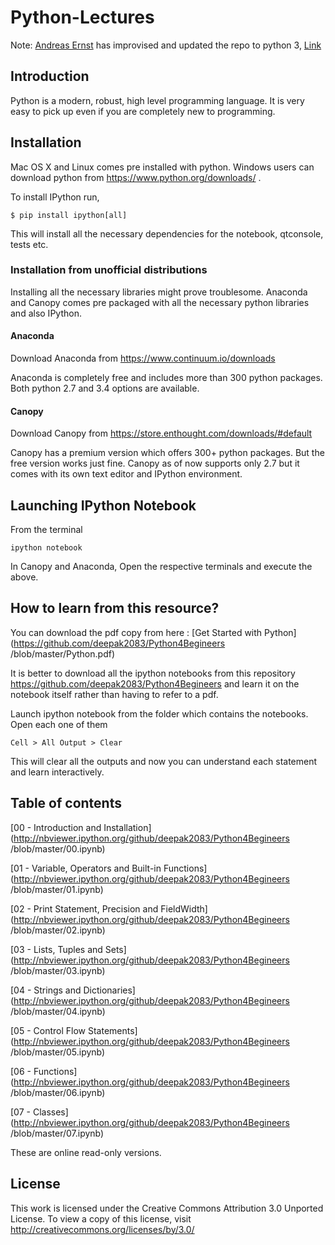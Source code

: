 
# Python-Lectures  




Note: [Andreas Ernst](http://users.monash.edu/~andrease/) has improvised and updated the repo to python 3, [Link](https://gitlab.erc.monash.edu.au/andrease/Python4Maths/tree/master)

## Introduction

Python is a modern, robust, high level programming language. It is very easy to pick up even if you are completely new to programming.

## Installation

Mac OS X and Linux comes pre installed with python. Windows users can download python from https://www.python.org/downloads/ .

To install IPython run,

    $ pip install ipython[all]
    
This will install all the necessary dependencies for the notebook, qtconsole, tests etc.

### Installation from unofficial distributions

Installing all the necessary libraries might prove troublesome. Anaconda and Canopy comes pre packaged with all the necessary python libraries and also IPython.

#### Anaconda

Download Anaconda from https://www.continuum.io/downloads

Anaconda is completely free and includes more than 300 python packages. Both python 2.7 and 3.4 options are available.

#### Canopy

Download Canopy from https://store.enthought.com/downloads/#default

Canopy has a premium version which offers 300+ python packages. But the free version works just fine. Canopy as of now supports only 2.7 but it comes with its own text editor and IPython environment.

## Launching IPython Notebook

From the terminal

    ipython notebook

In Canopy and Anaconda, Open the respective terminals and execute the above.

## How to learn from this resource?

You can download the pdf copy from here : [Get Started with Python](https://github.com/deepak2083/Python4Begineers /blob/master/Python.pdf)

It is better to download all the ipython notebooks from this repository https://github.com/deepak2083/Python4Begineers  and learn it on the notebook itself rather than having to refer to a pdf.

Launch ipython notebook from the folder which contains the notebooks. Open each one of them

    Cell > All Output > Clear
    
This will clear all the outputs and now you can understand each statement and learn interactively.

## Table of contents



[00 - Introduction and Installation](http://nbviewer.ipython.org/github/deepak2083/Python4Begineers /blob/master/00.ipynb)


[01 - Variable, Operators and Built-in Functions](http://nbviewer.ipython.org/github/deepak2083/Python4Begineers /blob/master/01.ipynb)


[02 - Print Statement, Precision and FieldWidth](http://nbviewer.ipython.org/github/deepak2083/Python4Begineers /blob/master/02.ipynb)


[03 - Lists, Tuples and Sets](http://nbviewer.ipython.org/github/deepak2083/Python4Begineers /blob/master/03.ipynb)


[04 - Strings and Dictionaries](http://nbviewer.ipython.org/github/deepak2083/Python4Begineers /blob/master/04.ipynb)


[05 - Control Flow Statements](http://nbviewer.ipython.org/github/deepak2083/Python4Begineers /blob/master/05.ipynb)


[06 - Functions](http://nbviewer.ipython.org/github/deepak2083/Python4Begineers /blob/master/06.ipynb)


[07 - Classes](http://nbviewer.ipython.org/github/deepak2083/Python4Begineers /blob/master/07.ipynb)



These are online read-only versions.

## License

This work is licensed under the Creative Commons Attribution 3.0 Unported License. To view a copy of this license, visit http://creativecommons.org/licenses/by/3.0/
